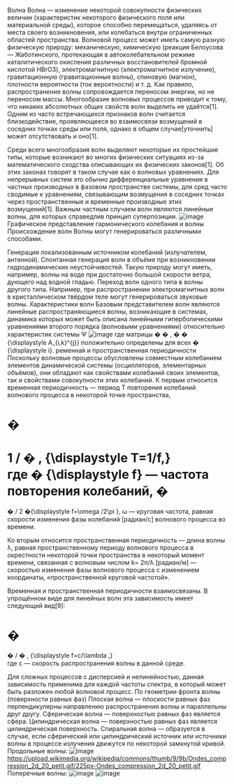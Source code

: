 Волна
Волна — изменение некоторой совокупности физических величин (характеристик некоторого физического поля или материальной среды), которое способно перемещаться, удаляясь от места своего возникновения, или колебаться внутри ограниченных областей пространства.
Волновой процесс может иметь самую разную физическую природу: механическую, химическую (реакция Белоусова — Жаботинского, протекающая в автоколебательном режиме каталитического окисления различных восстановителей бромной кислотой HBrO3), электромагнитную (электромагнитное излучение), гравитационную (гравитационные волны), спиновую (магнон), плотности вероятности (ток вероятности) и т. д. Как правило, распространение волны сопровождается переносом энергии, но не переносом массы.
Многообразие волновых процессов приводит к тому, что никаких абсолютных общих свойств волн выделить не удаётся[1]. Одним из часто встречающихся признаков волн считается близкодействие, проявляющееся во взаимосвязи возмущений в соседних точках среды или поля, однако в общем случае[уточнить] может отсутствовать и оно[1].

Среди всего многообразия волн выделяют некоторые их простейшие типы, которые возникают во многих физических ситуациях из-за математического сходства описывающих их физических законов[1]. Об этих законах говорят в таком случае как о волновых уравнениях. Для непрерывных систем это обычно дифференциальные уравнения в частных производных в фазовом пространстве системы, для сред часто сводимые к уравнениям, связывающим возмущения в соседних точках через пространственные и временные производные этих возмущений[1]. Важным частным случаем волн являются линейные волны, для которых справедлив принцип суперпозиции.
![image](https://github.com/Milanistov/DZhome/assets/164164134/70644bee-3255-46a8-a359-3d056fd1ed7c) Графическое представление гармонического колебания и волны
Происхождение волн
Волны могут генерироваться различными способами.

Генерация локализованным источником колебаний (излучателем, антенной).
Спонтанная генерация волн в объёме при возникновении гидродинамических неустойчивостей. Такую природу могут иметь, например, волны на воде при достаточно большой скорости ветра, дующего над водной гладью.
Переход волн одного типа в волны другого типа. Например, при распространении электромагнитных волн в кристаллическом твёрдом теле могут генерироваться звуковые волны.
Характеристики волн
Базовым представителем волн являются линейные распространяющиеся волны, возникающие в системах, динамика которых может быть описана линейными гиперболическими уравнениями второго порядка (волновыми уравнениями) относительно характеристик системы 
Ψ
![image](https://github.com/Milanistov/DZhome/assets/164164134/e45d876d-9f9d-48f1-ae36-5dc51ad201da)
где матрицы 
�
�
,
�
�
{\displaystyle A_{i,k}^{j}} положительно определены для всех 
�
{\displaystyle i}.
ременна́я и пространственная периодичности
Поскольку волновые процессы обусловлены совместным колебанием элементов динамической системы (осцилляторов, элементарных объёмов), они обладают как свойствами колебаний своих элементов, так и свойствами совокупности этих колебаний.
К первым относится временная периодичность — период T повторения колебаний волнового процесса в некоторой точке пространства,

�
=
1
/
�
,
{\displaystyle T=1/f,}       
где 
�
{\displaystyle f} — частота повторения колебаний, 
�
=
�
/
2
�{\displaystyle f=\omega /2\pi }, ω — круговая частота, равная скорости изменения фазы колебаний [радиан/с] волнового процесса во времени.

Ко вторым относится пространственная периодичность — длина волны λ, равная пространственному периоду волнового процесса в окрестности некоторой точки пространства в некоторый момент времени, связанная с волновым числом k= 2π/λ [радиан/м] — скоростью изменения фазы волнового процесса с изменением координаты, «пространственной круговой частотой».

Временная и пространственная периодичности взаимосвязаны. В упрощённом виде для линейных волн эта зависимость имеет следующий вид[9]:

�
=
�
/
�
,
{\displaystyle f=c/\lambda ,}       
где c — скорость распространения волны в данной среде.

Для сложных процессов с дисперсией и нелинейностью, данная зависимость применима для каждой частоты спектра, в который может быть разложен любой волновой процесс.
По геометрии фронта волны (поверхности равных фаз)
Плоская волна — плоскости равных фаз перпендикулярны направлению распространения волны и параллельны друг другу.
Сферическая волна — поверхностью равных фаз является сфера.
Цилиндрическая волна — поверхностью равных фаз является цилиндрическая поверхность.
Спиральная волна — образуется в случае, если сферический или цилиндрический источник или источники волны в процессе излучения движутся по некоторой замкнутой кривой.
Продольные волны:
![image](https://github.com/Milanistov/DZhome/assets/164164134/3d574c80-3f4b-4402-a79d-07363d61e94b)
https://upload.wikimedia.org/wikipedia/commons/thumb/9/9b/Ondes_compression_2d_20_petit.gif/225px-Ondes_compression_2d_20_petit.gif
Поперечные волны:
![image](https://github.com/Milanistov/DZhome/assets/164164134/c3ea0607-4762-4010-b3df-52a81ff63f39)
![image](https://github.com/Milanistov/DZhome/assets/164164134/a7c70a19-7e6a-4fe5-8ec0-11a0bf9d13ea)



